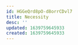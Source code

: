 ```yaml
---
id: HGGeQrd8pO-d8orrCDvl7
title: Necessity
desc: ''
updated: 1639759645933
created: 1639759645933
---
```


